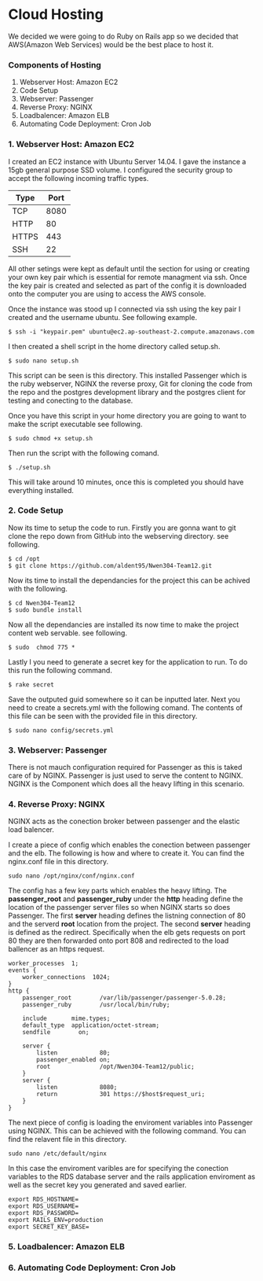 # Cloud Hosting
We decided we were going to do Ruby on Rails app so we decided that AWS(Amazon Web Services) would be the best place to host it.

### Components of Hosting
1. Webserver Host: Amazon EC2
2. Code Setup
3. Webserver: Passenger
4. Reverse Proxy: NGINX
5. Loadbalencer: Amazon ELB
6. Automating Code Deployment: Cron Job

### 1. Webserver Host: Amazon EC2
I created an EC2 instance with Ubuntu Server 14.04. I gave the instance a 15gb general purpose SSD volume. I configured the security group to accept the following incoming traffic types.

|Type |Port|
|-----|----|
|TCP  |8080|  
|HTTP |80  |
|HTTPS|443 |
|SSH  |22  |

All other setings were kept as default until the section for using or creating your own key pair which is essential for remote managment via ssh. Once the key pair is created and selected as part of the config it is downloaded onto the computer you are using to access the AWS console.

Once the instance was stood up I connected via ssh using the key pair I created and the username ubuntu. See following example.
```shell
$ ssh -i "keypair.pem" ubuntu@ec2.ap-southeast-2.compute.amazonaws.com
```
I then created a shell script in the home directory called setup.sh.

```shell
$ sudo nano setup.sh
```
This script can be seen is this directory. This installed Passenger which is the ruby webserver, NGINX the reverse proxy, Git for cloning the code from the repo and the postgres development library and the postgres client for testing and conecting to the database.

Once you have this script in your home directory you are going to want to make the script executable see following.
```shell
$ sudo chmod +x setup.sh
```
Then run the script with the following comand.
```shell
$ ./setup.sh
```
This will take around 10 minutes, once this is completed you should have everything installed.

### 2. Code Setup
Now its time to setup the code to run. Firstly you are gonna want to git clone the repo down from GitHub into the webserving directory. see following.
```shell
$ cd /opt
$ git clone https://github.com/aldent95/Nwen304-Team12.git
```
Now its time to install the dependancies for the project this can be achived with the following.
```shell
$ cd Nwen304-Team12
$ sudo bundle install
```
Now all the dependancies are installed its now time to make the project content web servable. see following.
```shell
$ sudo  chmod 775 *
```
Lastly I you need to generate a secret key for the application to run. To do this run the following command.
```shell
$ rake secret
```
Save the outputed guid somewhere so it can be inputted later. Next you need to create a secrets.yml with the following comand. The contents of this file can be seen with the provided file in this directory.
```shell
$ sudo nano config/secrets.yml
```
### 3. Webserver: Passenger
There is not mauch configuration required for Passenger as this is taked care of by NGINX. Passenger is just used to serve the content to NGINX. NGINX is the Component which does all the heavy lifting in this scenario.

### 4. Reverse Proxy: NGINX
NGINX acts as the conection broker between passenger and the elastic load balencer.

I create a piece of config which enables the conection between passenger and the elb. The following is how and where to create it. You can find the nginx.conf file in this directory.

```shell
sudo nano /opt/nginx/conf/nginx.conf
```
The config has a few key parts which enables the heavy lifting. The **passenger_root** and **passenger_ruby** under the **http** heading define the location of the passenger server files so when NGINX starts so does Passenger. The first **server** heading defines the listning connection of 80 and the serverd **root** location from the project. The second **server** heading is defined as the redirect. Specifically when the elb gets requests on port 80 they are then forwarded onto port 808 and redirected to the load ballencer as an https request.
```
worker_processes  1;
events {
    worker_connections  1024;
}
http {
    passenger_root        /var/lib/passenger/passenger-5.0.28;
    passenger_ruby        /usr/local/bin/ruby;

    include       mime.types;
    default_type  application/octet-stream;
    sendfile        on;

    server {
        listen            80;
        passenger_enabled on;
        root              /opt/Nwen304-Team12/public;
    }
    server {
        listen            8080;
        return            301 https://$host$request_uri;
    }
}
```
The next piece of config is loading the enviroment variables into Passenger using NGINX. This can be achieved with the following command. You can find the relavent file in this directory.

```shell
sudo nano /etc/default/nginx
```
In this case the enviroment varibles are for specifying the conection variables to the RDS database server and the rails application enviroment as well as the secret key you generated and saved earlier.
```
export RDS_HOSTNAME=
export RDS_USERNAME=
export RDS_PASSWORD=
export RAILS_ENV=production
export SECRET_KEY_BASE=
```
### 5. Loadbalencer: Amazon ELB
### 6. Automating Code Deployment: Cron Job
